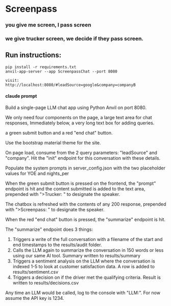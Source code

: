 # Screenpass

### you give me screen, I pass screen

### we give trucker screen, we decide if they pass screen.

## Run instructions:
```
pip install -r requirements.txt
anvil-app-server --app ScreenpassChat --port 8080

visit:
http://localhost:8080/#leadSource=google&company=companyB
```


#### claude prompt

Build a single-page LLM chat app using Python Anvil on port 8080.

We only need four components on the page, a large text area for chat responses, 
Immediately below, a very long text box for adding queries.

a green submit button and a red "end chat" button.

Use the bootstrap material theme for the site.

On page load, consume from the 2 query parameters:
"leadSource" and "company". Hit the "init" endpoint for this conversation with these details.

Populate the system prompts in server_config.json with the two placeholder values for YOE and nights_per

When the green submit button is pressed on the frontend, the "prompt" endpoint is hit and the content submitted is added to the text area, prepended with ">Trucker: " to designate the speaker.

The chatbox is refreshed with the contents of any 200 response, prepended with ">Screenpass: " to designate the speaker.

When the red "end chat" button is pressed, the "summarize" endpoint is hit.

The "summarize" endpoint does 3 things:
1) Triggers a write of the full conversation with a filename of the start and end timestamps to the results/audit folder.
2) Calls the LLM again to summarize the conversation in 150 words or less using our same AI tool. Summary written to results/summary
3) Triggers a sentiment analysis on the LLM where the conversation is indexed 1-5 to look at customer satisfaction data. A row is added to results/sentiment.csv
4) Triggers a decision on if the driver met the qualifying criteria. Result is written to results/decisions.csv

Any time an LLM would be called, log to the console with "LLM:". For now assume the API key is 1234.